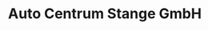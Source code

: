 ---
title: "Auto Centrum Stange GmbH"
url: /kleinostheim/auto-centrum-stange-gmbh/
shop: Autohaus
---